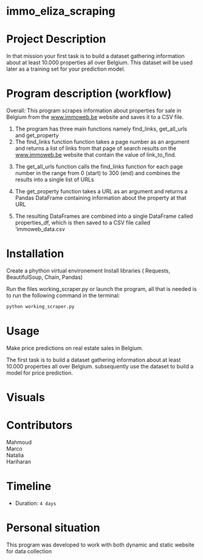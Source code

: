 # immo_eliza_scraping

# Project Description
In that mission your first task is to build a dataset gathering information about at least 10.000 properties all over Belgium. This dataset will be used later as a training set for your prediction model.

# Program description (workflow)
Overall:  This program scrapes information about properties for sale in Belgium from the www.immoweb.be website and saves it to a CSV file.

1. The program has three main functions namely find_links, get_all_urls and get_property
2. The find_links function function takes a page number as an argument and returns a list of links from that page of search results on the www.immoweb.be website that contain the value of link_to_find.

<screnshot that displays the executing or output of the find_link function>

3. The get_all_urls function calls the find_links function for each page number in the range from 0 (start) to 300 (end) and combines the results into a single list of URLs
<screnshot that displays the executing or output of the get_all_urls function>


4. The get_property function takes a URL as an argument and returns a Pandas DataFrame containing information about the property at that URL
<screnshot that displays the executing or output of the get_property function>

5. The resulting DataFrames are combined into a single DataFrame called properties_df, which is then saved to a CSV file called ‘immoweb_data.csv

<screnshot that displays the executing or output of the CSV file>

# Installation
Create a phython virtual environement
Install libraries ( Requests, BeautifulSoup, Chain, Pandas)


Run the files working_scraper.py or launch the program, all that is needed is to run the following command in the terminal:

```bash
python working_scraper.py
```

# Usage
Make price predictions on real estate sales in Belgium.

The first task is to build a dataset gathering information about at least 10.000 properties all over Belgium. 
subsequently use the dataset to build a model for price prediction.

# Visuals


# Contributors
Mahmoud<br>
Marco<br>
Natalia<br>
Hariharan

# Timeline
- Duration: `4 days`

# Personal situation
This program was developed to work with both dynamic and static website for data collection


